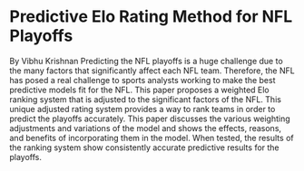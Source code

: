 # Predictive Elo Rating Method for NFL Playoffs
 By Vibhu Krishnan
Predicting the NFL playoffs is a huge challenge due to the many factors that
significantly affect each NFL team. Therefore, the NFL has posed a real challenge to
sports analysts working to make the best predictive models fit for the NFL. This paper
proposes a weighted Elo ranking system that is adjusted to the significant factors of the
NFL. This unique adjusted rating system provides a way to rank teams in order to predict
the playoffs accurately. This paper discusses the various weighting adjustments and
variations of the model and shows the effects, reasons, and benefits of incorporating
them in the model. When tested, the results of the ranking system show consistently
accurate predictive results for the playoffs.
